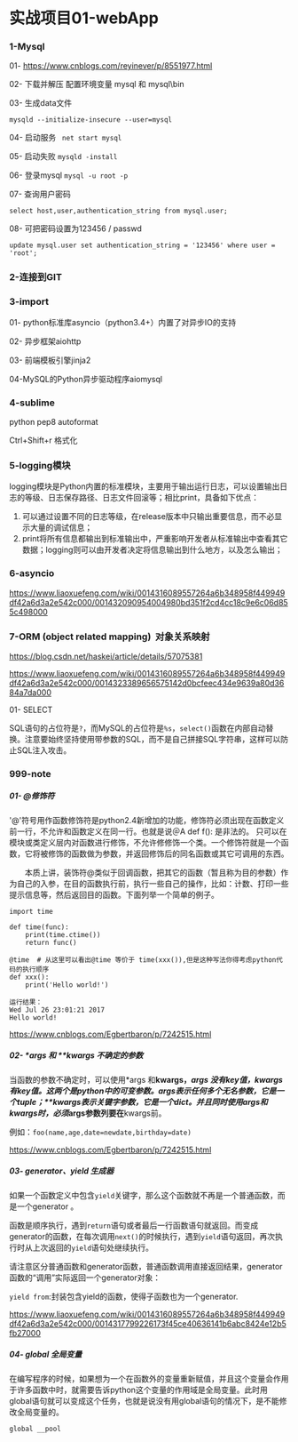 # 实战项目01-webApp

### 1-Mysql

01- https://www.cnblogs.com/reyinever/p/8551977.html

02- 下载并解压 配置环境变量 mysql 和 mysql\bin 

03- 生成data文件

`mysqld --initialize-insecure --user=mysql`

04- 启动服务 ` net start mysql`

05- 启动失败 `mysqld -install`

06- 登录mysql `mysql -u root -p`

07- 查询用户密码

`select host,user,authentication_string from mysql.user; `

08- 可把密码设置为123456 / passwd

`update mysql.user set authentication_string = '123456' where user = 'root';`



### 2-连接到GIT



### 3-import

01- python标准库asyncio（python3.4+）内置了对异步IO的支持

02- 异步框架aiohttp

03- 前端模板引擎jinja2

04-MySQL的Python异步驱动程序aiomysql



### 4-sublime

python pep8 autoformat

Ctrl+Shift+r 格式化



### 5-logging模块

logging模块是Python内置的标准模块，主要用于输出运行日志，可以设置输出日志的等级、日志保存路径、日志文件回滚等；相比print，具备如下优点：

1. 可以通过设置不同的日志等级，在release版本中只输出重要信息，而不必显示大量的调试信息；
2. print将所有信息都输出到标准输出中，严重影响开发者从标准输出中查看其它数据；logging则可以由开发者决定将信息输出到什么地方，以及怎么输出；

### 6-asyncio

https://www.liaoxuefeng.com/wiki/0014316089557264a6b348958f449949df42a6d3a2e542c000/001432090954004980bd351f2cd4cc18c9e6c06d855c498000

### 7-ORM (object related mapping)  对象关系映射

https://blog.csdn.net/haskei/article/details/57075381

https://www.liaoxuefeng.com/wiki/0014316089557264a6b348958f449949df42a6d3a2e542c000/0014323389656575142d0bcfeec434e9639a80d3684a7da000

01- SELECT

SQL语句的占位符是`?`，而MySQL的占位符是`%s`，`select()`函数在内部自动替换。注意要始终坚持使用带参数的SQL，而不是自己拼接SQL字符串，这样可以防止SQL注入攻击。 











### 999-note

##### 01- @修饰符

'@'符号用作函数修饰符是python2.4新增加的功能，修饰符必须出现在函数定义前一行，不允许和函数定义在同一行。也就是说＠A def f(): 是非法的。 只可以在模块或类定义层内对函数进行修饰，不允许修修饰一个类。一个修饰符就是一个函数，它将被修饰的函数做为参数，并返回修饰后的同名函数或其它可调用的东西。

　　本质上讲，装饰符@类似于回调函数，把其它的函数（暂且称为目的参数）作为自己的入参，在目的函数执行前，执行一些自己的操作，比如：计数、打印一些提示信息等，然后返回目的函数。下面列举一个简单的例子。

```
import time

def time(func):
    print(time.ctime())
    return func()
    
@time  # 从这里可以看出@time 等价于 time(xxx()),但是这种写法你得考虑python代码的执行顺序
def xxx():
    print('Hello world!')

运行结果：
Wed Jul 26 23:01:21 2017
Hello world!
```

https://www.cnblogs.com/Egbertbaron/p/7242515.html



##### 02- *args 和 **kwargs 不确定的参数

当函数的参数不确定时，可以使用*args 和**kwargs，*args 没有key值，**kwargs有key值。这两个是python中的可变参数。*args表示任何多个无名参数，它是一个tuple；**kwargs表示关键字参数，它是一个dict。并且同时使用*args和**kwargs时，必须*args参数列要在**kwargs前。

例如：`foo(name,age,date=newdate,birthday=date)  `

https://www.cnblogs.com/Egbertbaron/p/7242515.html

##### 03- generator、yield 生成器

如果一个函数定义中包含`yield`关键字，那么这个函数就不再是一个普通函数，而是一个generator 。

函数是顺序执行，遇到`return`语句或者最后一行函数语句就返回。而变成generator的函数，在每次调用`next()`的时候执行，遇到`yield`语句返回，再次执行时从上次返回的`yield`语句处继续执行。 

请注意区分普通函数和generator函数，普通函数调用直接返回结果，generator函数的“调用”实际返回一个generator对象： 

`yield from`:封装包含yield的函数，使得子函数也为一个generator. 

https://www.liaoxuefeng.com/wiki/0014316089557264a6b348958f449949df42a6d3a2e542c000/0014317799226173f45ce40636141b6abc8424e12b5fb27000

##### 04- global 全局变量

在编写程序的时候，如果想为一个在函数外的变量重新赋值，并且这个变量会作用于许多函数中时，就需要告诉python这个变量的作用域是全局变量。此时用global语句就可以变成这个任务，也就是说没有用global语句的情况下，是不能修改全局变量的。 

`global __pool`


